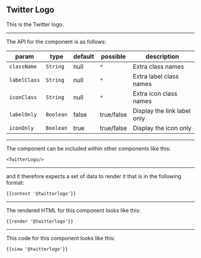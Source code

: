 ## Twitter Logo

This is the Twitter logo.

-----
The API for the component is as follows:

| param         | type          | default       | possible      | description           |
|---            |---            |---            |---            |---                    |
| `className`   | `String`      | null          | `*`           | Extra class names |
| `labelClass`  | `String`      | null          | `*`           | Extra label class names |
| `iconClass`   | `String`      | null          | `*`           | Extra icon class names |
| `labelOnly`   | `Boolean`     | false         | true/false    | Display the link label only |
| `iconOnly`    | `Boolean`     | true          | true/false    | Display the icon only |

-----
The component can be included within other components like this:

```
<TwitterLogo/>
```

-----
and it therefore expects a set of data to render it that is in the following format:

```
{{context '@twitterlogo'}}
```

-----
The rendered HTML for this component looks like this:

```
{{render '@twitterlogo'}}
```

-----
This code for this component looks like this:

```
{{view '@twitterlogo'}}
```
